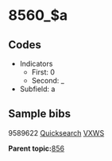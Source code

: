 # 8560\_$a

## Codes

-   Indicators
    -   First: 0
    -   Second: \_
-   Subfield: a

## Sample bibs

9589622 [Quicksearch](https://search.library.yale.edu/catalog/9589622) [VXWS](http://prodorbis.library.yale.edu:7014/vxws/GetHoldingsService?bibId=9589622)

**Parent topic:**[856](../../tags/856/856.md)

